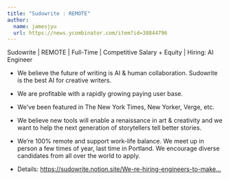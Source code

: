 ```yaml
---
title: "Sudowrite : REMOTE"
author:
  name: jamesjyu
  url: https://news.ycombinator.com/item?id=38844796
---
```

Sudowrite | REMOTE | Full-Time | Competitive Salary + Equity | Hiring: AI Engineer

- We believe the future of writing is AI &amp; human collaboration. Sudowrite is the best AI for creative writers.

- We are profitable with a rapidly growing paying user base.

- We&#x27;ve been featured in The New York Times, New Yorker, Verge, etc.

- We believe new tools will enable a renaissance in art &amp; creativity and we want to help the next generation of storytellers tell better stories.

- We’re 100% remote and support work-life balance. We meet up in person a few times of year, last time in Portland. We encourage diverse candidates from all over the world to apply.

- Details: <a href="https:&#x2F;&#x2F;sudowrite.notion.site&#x2F;We-re-hiring-engineers-to-make-writing-magical-389c57f5ae3a421d8f8c0b48c8407e88" rel="nofollow">https:&#x2F;&#x2F;sudowrite.notion.site&#x2F;We-re-hiring-engineers-to-make...</a>
